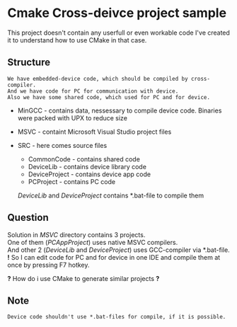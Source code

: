# Cmake Cross-deivce project sample

This project doesn't contain any userfull or even workable code
I've created it to understand how to use CMake in that case.


## Structure
    We have embedded-device code, which should be compiled by cross-compiler.
    And we have code for PC for communication with device.
    Also we have some shared code, which used for PC and for device.
  
  - MinGCC - contains data, nessessary to compile device code. Binaries were packed with UPX to reduce size
-  MSVC - containt Microsoft Visual Studio project files
- SRC - here comes source files
    - CommonCode - contains shared code
    - DeviceLib - contains device library code
    - DeviceProject - contains device app code
    - PCProject - contains PC code

  *DeviceLib* and *DeviceProject* contains *.bat-file to compile them

## Question

   Solution in *MSVC* directory contains 3 projects.\
   One of them (*PCAppProject*) uses native MSVC compilers.\
   And other 2 (*DeviceLib* and *DeviceProject*) uses GCC-compiler via *.bat-file.\
   **!** So I can edit code for PC and for device in one IDE and compile them at once by pressing F7 hotkey.

   **?** How do i use CMake to generate similar projects **?**

## Note
    Device code shouldn't use *.bat-files for compile, if it is possible.
